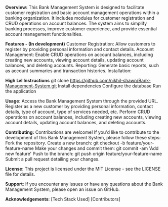 **Overview:**
This Bank Management System is designed to facilitate customer registration and basic account management operations within a banking organization. It includes modules for customer registration and CRUD operations on account balances. The system aims to simplify banking processes, improve customer experience, and provide essential account management functionalities.

**Features - (In development)**
Customer Registration: Allow customers to register by providing personal information and contact details.
Account Management: Enable CRUD operations on account balances, including creating new accounts, viewing account details, updating account balances, and deleting accounts.
Reporting: Generate basic reports, such as account summaries and transaction histories.
Installation:

**High Lvl Instructions**
git clone https://github.com/nikhil-shawn/Bank-Management-System.git
Install dependencies
Configure the database 
Run the application

**Usage**:
Access the Bank Management System through the provided URL.
Register as a new customer by providing personal information, contact details, type of account, type of services needed, etc.
Perform CRUD operations on account balances, including creating new accounts, viewing account details, updating account balances, and deleting accounts.

**Contributing:**
Contributions are welcome! If you'd like to contribute to the development of this Bank Management System, please follow these steps:
Fork the repository.
Create a new branch: git checkout -b feature/your-feature-name
Make your changes and commit them: git commit -am 'Add new feature'
Push to the branch: git push origin feature/your-feature-name
Submit a pull request detailing your changes.

**License**:
This project is licensed under the MIT License - see the LICENSE file for details.

**Support**:
If you encounter any issues or have any questions about the Bank Management System, please open an issue on GitHub.

**Acknowledgements**:
[Tech Stack Used]
[Contributors]
